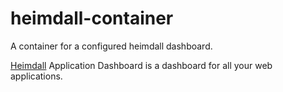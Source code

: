# heimdall-container
A container for a configured heimdall dashboard.

[Heimdall](https://github.com/linuxserver/Heimdall) Application Dashboard is a dashboard for all your web applications. 


